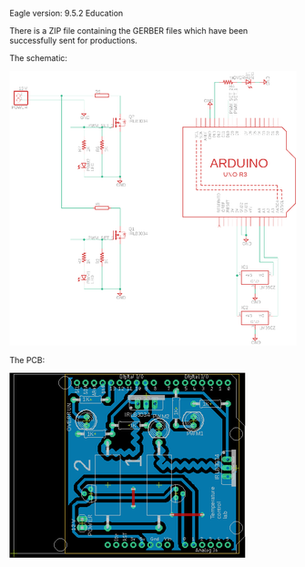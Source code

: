 Eagle version: 9.5.2 Education

There is a ZIP file containing the GERBER files which have been successfully sent for productions.

The schematic:

![](https://github.com/auralius/up_temperature_control_device/blob/master/eagle_pcb/Schematic.png)


The PCB:

![](https://github.com/auralius/up_temperature_control_device/blob/master/eagle_pcb/PCB.png)
  
